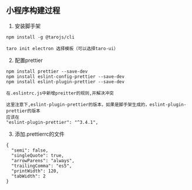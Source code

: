 ## 小程序构建过程


1. 安装脚手架

```
npm install -g @tarojs/cli

taro init electron 选择模板（可以选择taro-ui）
```

2. 配置prettier 

```
npm install prettier --save-dev
npm install eslint-config-prettier --save-dev
npm install eslint-plugin-prettier --save-dev

在.eslintrc.js中新增preitter的规则,并解决冲突

这里注意下,eslint-plugin-prettier的版本，如果是脚手架生成的，eslint-plugin-prettier的版本
应该在
"eslint-plugin-prettier": "^3.4.1",
```

3. 添加.prettierrc的文件

```
{
  "semi": false,
  "singleQuote": true,
  "arrowParens": "always",
  "trailingComma": "es5",
  "printWidth": 120,
  "tabWidth": 2
}
```







